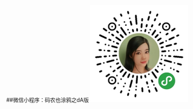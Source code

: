 ##微信小程序：码农也涂鸦之dA版
![image](https://github.com/ilovepumpkin/myimages/blob/master/mydeviantart/gh_638e20b8b0cf_258.jpg)
